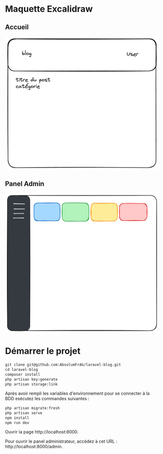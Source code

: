 # Maquette Excalidraw

## Accueil

![](Accueil%20Blog.png)

## Panel Admin
![](Admin%20Blog.png)

# Démarrer le projet

```
git clone git@github.com:AbsolumFrAG/laravel-blog.git
cd laravel-blog
composer install
php artisan key:generate
php artisan storage:link
```

Après avoir rempli les variables d'environnement pour se connecter à la BDD exécutez les commandes suivantes :

```
php artisan migrate:fresh
php artisan serve
npm install
npm run dev
```

Ouvrir la page http://localhost:8000.

Pour ouvrir le panel administrateur, accédez à cet URL : http://localhost:8000/admin.
